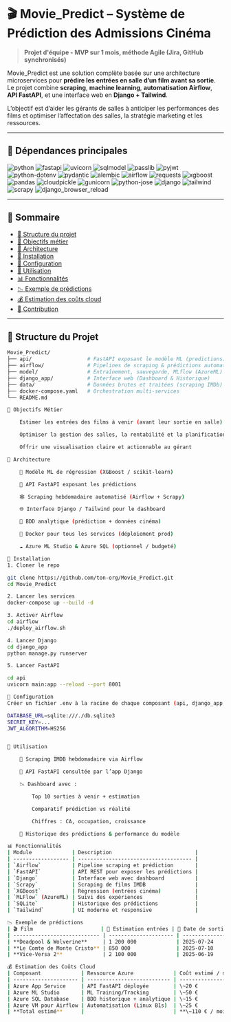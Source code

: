# 🎬 Movie_Predict – Système de Prédiction des Admissions Cinéma

> **Projet d'équipe - MVP sur 1 mois, méthode Agile (Jira, GitHub synchronisés)**

Movie_Predict est une solution complète basée sur une architecture microservices pour **prédire les entrées en salle d’un film avant sa sortie**. Le projet combine **scraping**, **machine learning**, **automatisation Airflow**, **API FastAPI**, et une interface web en **Django + Tailwind**.

L’objectif est d’aider les gérants de salles à anticiper les performances des films et optimiser l’affectation des salles, la stratégie marketing et les ressources.

---

## 🧪 Dépendances principales

![python](https://img.shields.io/badge/python-3.11-blue.svg)
![fastapi](https://img.shields.io/badge/fastapi-0.110.2-blue.svg)
![uvicorn](https://img.shields.io/badge/uvicorn-0.29.0-blue.svg)
![sqlmodel](https://img.shields.io/badge/sqlmodel-0.0.18-blue.svg)
![passlib](https://img.shields.io/badge/passlib-1.7.4-blue.svg)
![pyjwt](https://img.shields.io/badge/pyjwt-2.8.0-blue.svg)
![python-dotenv](https://img.shields.io/badge/python--dotenv-1.0.1-blue.svg)
![pydantic](https://img.shields.io/badge/pydantic-2.7.1-blue.svg)
![alembic](https://img.shields.io/badge/alembic-1.13.1-blue.svg)
![airflow](https://img.shields.io/badge/airflow-2.9.1-blue.svg)
![requests](https://img.shields.io/badge/requests-2.32.3-blue.svg)
![xgboost](https://img.shields.io/badge/xgboost-2.0.3-blue.svg)
![pandas](https://img.shields.io/badge/pandas-2.2.2-blue.svg)
![cloudpickle](https://img.shields.io/badge/cloudpickle-3.0.0-blue.svg)
![gunicorn](https://img.shields.io/badge/gunicorn-22.0.0-blue.svg)
![python-jose](https://img.shields.io/badge/python--jose-3.3.0-blue.svg)
![django](https://img.shields.io/badge/django-5.0.6-blue.svg)
![tailwind](https://img.shields.io/badge/tailwindcss-3.4.1-blue.svg)
![scrapy](https://img.shields.io/badge/scrapy-2.12.0-blue.svg)
![django_browser_reload](https://img.shields.io/badge/django__browser__reload-1.12.1-blue.svg)

---

## 📑 Sommaire

- [📁 Structure du projet](#-structure-du-projet)
- [🎯 Objectifs métier](#-objectifs-métier)
- [🧱 Architecture](#-architecture)
- [🚀 Installation](#-installation)
- [🔧 Configuration](#-configuration)
- [🏃 Utilisation](#-utilisation)
- [📊 Fonctionnalités](#-fonctionnalités)
- [📉 Exemple de prédictions](#-exemple-de-prédictions)
- [💰 Estimation des coûts cloud](#-estimation-des-coûts-cloud)
- [🤝 Contribution](#-contribution)

---

## 📁 Structure du Projet

```bash
Movie_Predict/
├── api/                  # FastAPI exposant le modèle ML (predictions)
├── airflow/              # Pipelines de scraping & prédictions automatisées
├── model/                # Entraînement, sauvegarde, MLflow (AzureML)
├── django_app/           # Interface web (Dashboard & Historique)
├── data/                 # Données brutes et traitées (scraping IMDb)
├── docker-compose.yaml   # Orchestration multi-services
└── README.md

🎯 Objectifs Métier

    Estimer les entrées des films à venir (avant leur sortie en salle)

    Optimiser la gestion des salles, la rentabilité et la planification

    Offrir une visualisation claire et actionnable au gérant

🧱 Architecture

    🧠 Modèle ML de régression (XGBoost / scikit-learn)

    🔌 API FastAPI exposant les prédictions

    🕸️ Scraping hebdomadaire automatisé (Airflow + Scrapy)

    🌐 Interface Django / Tailwind pour le dashboard

    💾 BDD analytique (prédiction + données cinéma)

    🧱 Docker pour tous les services (déploiement prod)

    ☁️ Azure ML Studio & Azure SQL (optionnel / budgeté)

🚀 Installation
1. Cloner le repo

git clone https://github.com/ton-org/Movie_Predict.git
cd Movie_Predict

2. Lancer les services
docker-compose up --build -d

3. Activer Airflow
cd airflow
./deploy_airflow.sh

4. Lancer Django
cd django_app
python manage.py runserver

5. Lancer FastAPI

cd api
uvicorn main:app --reload --port 8001

🔧 Configuration
Créer un fichier .env à la racine de chaque composant (api, django_app, airflow), avec par exemple :

DATABASE_URL=sqlite:///./db.sqlite3
SECRET_KEY=...
JWT_ALGORITHM=HS256


🏃 Utilisation

    🔁 Scraping IMDB hebdomadaire via Airflow

    🧠 API FastAPI consultée par l’app Django

    📉 Dashboard avec :

        Top 10 sorties à venir + estimation

        Comparatif prédiction vs réalité

        Chiffres : CA, occupation, croissance

    🔎 Historique des prédictions & performance du modèle

📊 Fonctionnalités
| Module             | Description                           |
| ------------------ | ------------------------------------- |
| `Airflow`          | Pipeline scraping et prédiction       |
| `FastAPI`          | API REST pour exposer les prédictions |
| `Django`           | Interface web avec dashboard          |
| `Scrapy`           | Scraping de films IMDB                |
| `XGBoost`          | Régression (entrées cinéma)           |
| `MLFlow` (AzureML) | Suivi des expériences                 |
| `SQLite`           | Historique des prédictions            |
| `Tailwind`         | UI moderne et responsive              |

📉 Exemple de prédictions
| 🎬 Film                      | 🎯 Estimation entrées | 📅 Date de sortie |
| ---------------------------- | --------------------- | ----------------- |
| **Deadpool & Wolverine**     | 1 200 000             | 2025-07-24        |
| **Le Comte de Monte Cristo** | 850 000               | 2025-07-10        |
| **Vice-Versa 2**             | 2 100 000             | 2025-06-19        |

💰 Estimation des Coûts Cloud
| Composant             | Ressource Azure             | Coût estimé / mois |
| --------------------- | --------------------------- | ------------------ |
| Azure App Service     | API FastAPI déployée        | \~20 €             |
| Azure ML Studio       | ML Training/Tracking        | \~50 €             |
| Azure SQL Database    | BDD historique + analytique | \~15 €             |
| Azure VM pour Airflow | Automatisation (Linux B1s)  | \~25 €             |
| **Total estimé**      |                             | **\~110 € / mois** |

